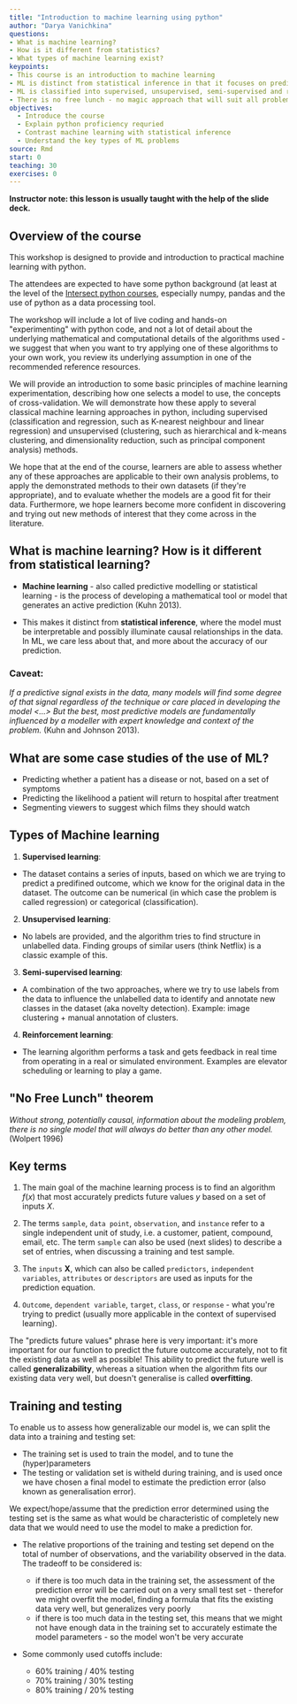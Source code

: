 ```yaml
---
title: "Introduction to machine learning using python"
author: "Darya Vanichkina"
questions: 
- What is machine learning? 
- How is it different from statistics? 
- What types of machine learning exist?
keypoints: 
- This course is an introduction to machine learning
- ML is distinct from statistical inference in that it focuses on prediction, NOT explanation. 
- ML is classified into supervised, unsupervised, semi-supervised and reinforcement learning.
- There is no free lunch - no magic approach that will suit all problems well.
objectives:
  - Introduce the course
  - Explain python proficiency requried 
  - Contrast machine learning with statistical inference
  - Understand the key types of ML problems
source: Rmd
start: 0
teaching: 30
exercises: 0
---
```




**Instructor note: this lesson is usually taught with the help of the slide deck.**


## Overview of the course

This workshop is designed to provide and introduction to practical machine learning with python.

The attendees are expected to have some python background (at least at the level of the [Intersect python courses](https://intersect.org.au/training/course/python203/), especially numpy, pandas and the use of python as a data processing tool.

The workshop will include a lot of live coding and hands-on "experimenting" with python code, and not a lot of detail about the underlying mathematical and computational details of the algorithms used  - we suggest that when you want to try applying one of these algorithms to your own work, you review its underlying assumption in one of the recommended reference resources.

We will provide an introduction to some basic principles of machine learning experimentation, describing how one selects a model to use, the concepts of cross-validation. We will demonstrate how these apply to several classical machine learning approaches in python, including supervised (classification and regression, such as K-nearest neighbour and linear regression) and unsupervised (clustering, such as hierarchical and k-means clustering, and dimensionality reduction, such as principal component analysis) methods.


We hope that at the end of the course, learners are able to assess whether any of these approaches are applicable to their own analysis problems, to apply the demonstrated methods to their own datasets (if they're appropriate), and to evaluate whether the models are a good fit for their data. Furthermore, we hope learners become more confident in discovering and trying out new methods of interest that they come across in the literature. 


## What is machine learning? How is it different from statistical learning?

- **Machine learning** - also called predictive modelling or statistical learning - is the process of developing a mathematical tool or model that generates an active prediction (Kuhn 2013).

- This makes it distinct from **statistical inference**, where the model must be interpretable and possibly illuminate causal relationships in the data. In ML, we care less about that, and more about the accuracy of our prediction.

### Caveat:

*If a predictive signal exists in the data, many models will find some degree of that signal regardless of the technique or care placed in developing the model <...> But the best, most predictive models are fundamentally influenced by a modeller with expert knowledge and context of the problem.* (Kuhn and Johnson 2013).

## What are some case studies of the use of ML?

- Predicting whether a patient has a disease or not, based on a set of symptoms
- Predicting the likelihood a patient will return to hospital after treatment
- Segmenting viewers to suggest which films they should watch


## Types of Machine learning

1. **Supervised learning**:
  - The dataset contains a series of inputs, based on which we are trying to predict a predifined outcome, which we know for the original data in the dataset. The outcome can be numerical (in which case the problem is called regression) or categorical (classification).
2. **Unsupervised learning**:
  - No labels are provided, and the algorithm tries to find structure in unlabelled data. Finding groups of similar users (think Netflix) is a classic example of this. 
3. **Semi-supervised learning**:
  - A combination of the two approaches, where we try to use labels from the data to influence the unlabelled data to identify and annotate new classes in the dataset (aka novelty detection). Example: image clustering + manual annotation of clusters.
4. **Reinforcement learning**:
  - The learning algorithm performs a task and gets feedback in real time from operating in a real or simulated environment. Examples are elevator scheduling or learning to play a game.
  
## "No Free Lunch" theorem

*Without strong, potentially causal, information about the modeling problem, there is no single model that will always do better than any other model.* (Wolpert 1996)


## Key terms
1. The main goal of the machine learning process is to find an algorithm $f(x)$ that most accurately predicts future values $y$ based on a set of inputs *X*. 

2. The terms `sample`, `data point`, `observation`, and `instance` refer to a single independent unit of study, i.e. a customer, patient, compound, email, etc. The term `sample` can also be used (next slides) to describe a set of entries, when discussing a training and test sample. 

3. The `inputs` **X**, which can also be called `predictors`, `independent variables`, `attributes` or `descriptors` are used as inputs for the prediction equation. 

4. `Outcome`, `dependent variable`, `target`, `class`, or `response` - what you're trying to predict (usually more applicable in the context of supervised learning). 


The "predicts future values" phrase here is very important: it's more important for our function to predict the future outcome accurately, not to fit the existing data as well as possible! This ability to predict the future well is called **generalizability**, whereas a situation when the algorithm fits our existing data very well, but doesn't generalise is called **overfitting**. 


## Training and testing

To enable us to assess how generalizable our model is, we can split the data into a training and testing set:

- The training set is used to train the model, and to tune the (hyper)parameters
- The testing or validation set is witheld during training, and is used once we have chosen a final model to estimate the prediction error (also known as generalisation error).

We expect/hope/assume that the prediction error determined using the testing set is the same as what would be characteristic of completely new data that we would need to use the model to make a prediction for. 

- The relative proportions of the training and testing set depend on the total of number of observations, and the variability observed in the data. The tradeoff to be considered is:
  - if there is too much data in the training set, the assessment of the prediction error will be carried out on a very small test set - therefor we might overfit the model, finding a formula that fits the existing data very well, but generalizes very poorly
  - if there is too much data in the testing set, this means that we might not have enough data in the training set to accurately estimate the model parameters - so the model won't be very accurate

- Some commonly used cutoffs include:
  - 60% training / 40% testing
  - 70% training / 30% testing
  - 80% training / 20% testing
